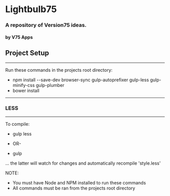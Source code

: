# Lightbulb75 #
### A repository of Version75 ideas. ###
#### by V75 Apps ####

## Project Setup ##
---------------------------------------------------

Run these commands in the projects root directory:

* npm install --save-dev browser-sync gulp-autoprefixer gulp-less gulp-minify-css gulp-plumber
* bower install

----------------------------------------------------------------------------------------------

### LESS ###
------------
To compile:

* gulp less

- OR- 

* gulp

... the latter will watch for changes and automatically recompile 'style.less'


NOTE:
* You must have Node and NPM installed to run these commands
* All commands must be ran from the projects root directory